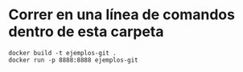 # Correr en una línea de comandos dentro de esta carpeta
    docker build -t ejemplos-git .
    docker run -p 8888:8888 ejemplos-git